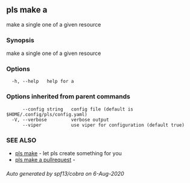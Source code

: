## pls make a

make a single one of a given resource

### Synopsis

make a single one of a given resource

### Options

```
  -h, --help   help for a
```

### Options inherited from parent commands

```
      --config string   config file (default is $HOME/.config/pls/config.yaml)
  -V, --verbose         verbose output
      --viper           use viper for configuration (default true)
```

### SEE ALSO

* [pls make](pls_make.md)	 - let pls create something for you
* [pls make a pullrequest](pls_make_a_pullrequest.md)	 - 

###### Auto generated by spf13/cobra on 6-Aug-2020
